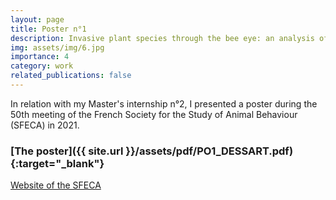 ```yaml
---
layout: page
title: Poster n°1
description: Invasive plant species through the bee eye: an analysis of flower coloration in the French Pyrenees
img: assets/img/6.jpg
importance: 4
category: work
related_publications: false
---
```


In relation with my Master's internship n°2, I presented a poster during the 50th meeting of the French Society for the Study of Animal Behaviour (SFECA) in 2021.

### <span>[The poster]({{ site.url }}/assets/pdf/PO1_DESSART.pdf){:target="\_blank"}</span>

[Website of the SFECA](https://sfecamarseille.sciencesconf.org/)
